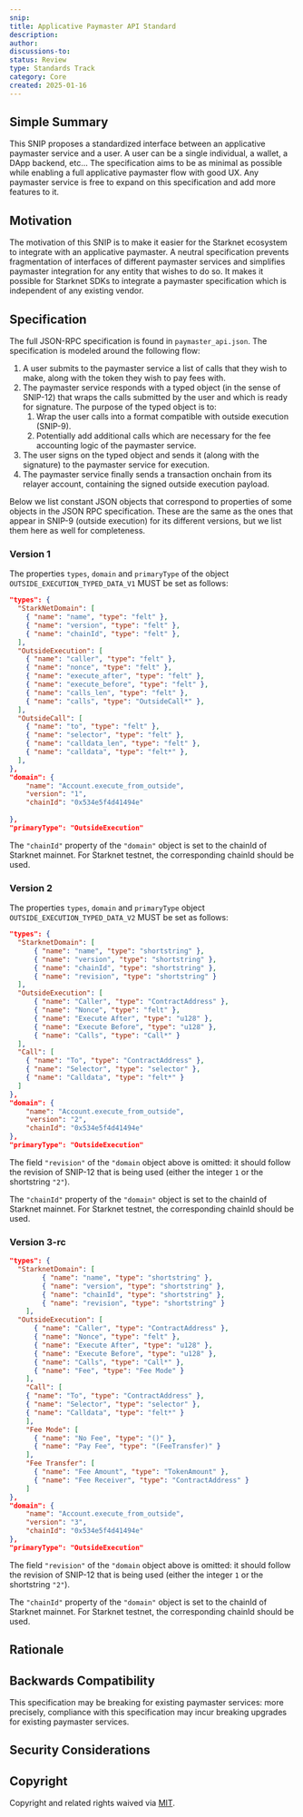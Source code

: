 ```yaml
---
snip:
title: Applicative Paymaster API Standard
description:
author:
discussions-to:
status: Review
type: Standards Track
category: Core
created: 2025-01-16
---
```


## Simple Summary

This SNIP proposes a standardized interface between an applicative paymaster service and a user. A user can be a single individual, a wallet, a DApp backend, etc... The specification aims to be as minimal as possible while enabling a full applicative paymaster flow with good UX. Any paymaster service is free to expand on this specification and add more features to it.

## Motivation

The motivation of this SNIP is to make it easier for the Starknet ecosystem to integrate with an applicative paymaster. A neutral specification prevents fragmentation of interfaces of different paymaster services and simplifies paymaster integration for any entity that wishes to do so. It makes it possible for Starknet SDKs to integrate a paymaster specification which is independent of any existing vendor.


## Specification

The full JSON-RPC specification is found in `paymaster_api.json`. The specification is modeled around the following flow:
1. A user submits to the paymaster service a list of calls that they wish to make, along with the token they wish to pay fees with.
2. The paymaster service responds with a typed object (in the sense of SNIP-12) that wraps the calls submitted by the user and which is ready for signature. The purpose of the typed object is to:
    1. Wrap the user calls into a format compatible with outside execution (SNIP-9).
    2. Potentially add additional calls which are necessary for the fee accounting logic of the paymaster service.
3. The user signs on the typed object and sends it (along with the signature) to the paymaster service for execution.
4. The paymaster service finally sends a transaction onchain from its relayer account, containing the signed outside execution payload.


Below we list constant JSON objects that correspond to properties of some objects in the JSON RPC specification. These are the same as the ones that appear in SNIP-9 (outside execution) for its different versions, but we list them here as well for completeness.

### Version 1

The properties `types`, `domain` and `primaryType` of the object `OUTSIDE_EXECUTION_TYPED_DATA_V1` MUST be set as follows:

```json
"types": {
  "StarkNetDomain": [
    { "name": "name", "type": "felt" },
    { "name": "version", "type": "felt" },
    { "name": "chainId", "type": "felt" },
  ],
  "OutsideExecution": [
    { "name": "caller", "type": "felt" },
    { "name": "nonce", "type": "felt" },
    { "name": "execute_after", "type": "felt" },
    { "name": "execute_before", "type": "felt" },
    { "name": "calls_len", "type": "felt" },
    { "name": "calls", "type": "OutsideCall*" },
  ],
  "OutsideCall": [
    { "name": "to", "type": "felt" },
    { "name": "selector", "type": "felt" },
    { "name": "calldata_len", "type": "felt" },
    { "name": "calldata", "type": "felt*" },
  ],
},
"domain": {
    "name": "Account.execute_from_outside",
    "version": "1",
    "chainId": "0x534e5f4d41494e"
    
},
"primaryType": "OutsideExecution"

```

The `"chainId"` property of the `"domain"` object is set to the chainId of Starknet mainnet. For Starknet testnet, the corresponding chainId should be used.

### Version 2

The properties `types`, `domain` and `primaryType` object `OUTSIDE_EXECUTION_TYPED_DATA_V2` MUST be set as follows:
```json
"types": {
  "StarknetDomain": [
      { "name": "name", "type": "shortstring" }, 
      { "name": "version", "type": "shortstring" },
      { "name": "chainId", "type": "shortstring" },
      { "name": "revision", "type": "shortstring" }
  ],
  "OutsideExecution": [
      { "name": "Caller", "type": "ContractAddress" },
      { "name": "Nonce", "type": "felt" },
      { "name": "Execute After", "type": "u128" },
      { "name": "Execute Before", "type": "u128" },
      { "name": "Calls", "type": "Call*" }
  ],
  "Call": [
    { "name": "To", "type": "ContractAddress" },
    { "name": "Selector", "type": "selector" },
    { "name": "Calldata", "type": "felt*" }
  ]
},
"domain": {
    "name": "Account.execute_from_outside",
    "version": "2",
    "chainId": "0x534e5f4d41494e"
},
"primaryType": "OutsideExecution"
```
The field `"revision"` of the `"domain` object above is omitted: it should follow the revision of SNIP-12 that is being used (either the integer `1` or the shortstring `"2"`).

The `"chainId"` property of the `"domain"` object is set to the chainId of Starknet mainnet. For Starknet testnet, the corresponding chainId should be used.

### Version 3-rc

```json
"types": {
  "StarknetDomain": [
        { "name": "name", "type": "shortstring" }, 
        { "name": "version", "type": "shortstring" },
        { "name": "chainId", "type": "shortstring" },
        { "name": "revision", "type": "shortstring" }
    ],
  "OutsideExecution": [
      { "name": "Caller", "type": "ContractAddress" },
      { "name": "Nonce", "type": "felt" },
      { "name": "Execute After", "type": "u128" },
      { "name": "Execute Before", "type": "u128" },
      { "name": "Calls", "type": "Call*" },
      { "name": "Fee", "type": "Fee Mode" }
    ],
    "Call": [
    { "name": "To", "type": "ContractAddress" },
    { "name": "Selector", "type": "selector" },
    { "name": "Calldata", "type": "felt*" }
    ],
    "Fee Mode": [
      { "name": "No Fee", "type": "()" },
      { "name": "Pay Fee", "type": "(FeeTransfer)" }
    ],
    "Fee Transfer": [
      { "name": "Fee Amount", "type": "TokenAmount" },
      { "name": "Fee Receiver", "type": "ContractAddress" }
    ]
},
"domain": {
    "name": "Account.execute_from_outside",
    "version": "3",
    "chainId": "0x534e5f4d41494e"
},
"primaryType": "OutsideExecution"
```

The field `"revision"` of the `"domain` object above is omitted: it should follow the revision of SNIP-12 that is being used (either the integer `1` or the shortstring `"2"`).

The `"chainId"` property of the `"domain"` object is set to the chainId of Starknet mainnet. For Starknet testnet, the corresponding chainId should be used.

## Rationale

## Backwards Compatibility

This specification may be breaking for existing paymaster services: more precisely, compliance with this specification may incur breaking upgrades for existing paymaster services.

## Security Considerations

## Copyright

Copyright and related rights waived via [MIT](../LICENSE).
